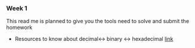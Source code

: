 ### Week 1
This read me is planned to give you the tools need to solve and submit the homework 
- Resources to know about decimal<-> binary <-> hexadecimal [link](https://www.geeksforgeeks.org/how-to-convert-decimal-to-hexadecimal/)
